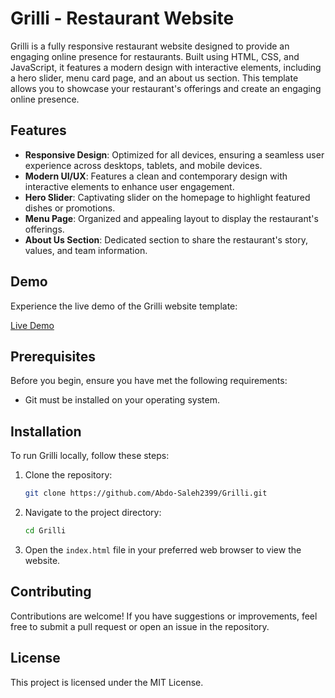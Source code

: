 # Grilli - Restaurant Website

Grilli is a fully responsive restaurant website designed to provide an engaging online presence for restaurants. Built using HTML, CSS, and JavaScript, it features a modern design with interactive elements, including a hero slider, menu card page, and an about us section. This template allows you to showcase your restaurant's offerings and create an engaging online presence.

## Features

- **Responsive Design**: Optimized for all devices, ensuring a seamless user experience across desktops, tablets, and mobile devices.
- **Modern UI/UX**: Features a clean and contemporary design with interactive elements to enhance user engagement.
- **Hero Slider**: Captivating slider on the homepage to highlight featured dishes or promotions.
- **Menu Page**: Organized and appealing layout to display the restaurant's offerings.
- **About Us Section**: Dedicated section to share the restaurant's story, values, and team information.

## Demo

Experience the live demo of the Grilli website template:

[Live Demo](https://abdo-saleh2399.github.io/Grilli/)

## Prerequisites

Before you begin, ensure you have met the following requirements:

- Git must be installed on your operating system.

## Installation

To run Grilli locally, follow these steps:

1. Clone the repository:

   ```bash
   git clone https://github.com/Abdo-Saleh2399/Grilli.git
   ```

2. Navigate to the project directory:

   ```bash
   cd Grilli
   ```

3. Open the `index.html` file in your preferred web browser to view the website.

## Contributing

Contributions are welcome! If you have suggestions or improvements, feel free to submit a pull request or open an issue in the repository.

## License

This project is licensed under the MIT License.

